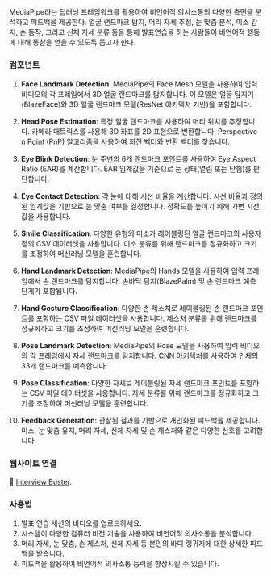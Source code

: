 MediaPipe라는 딥러닝 프레임워크를 활용하여 비언어적 의사소통의 다양한 측면을 분석하고 피드백을 제공한다.
얼굴 랜드마크 탐지, 머리 자세 추정, 눈 맞춤 분석, 미소 감지, 손 동작, 그리고 신체 자세 분류 등을 통해 발표연습을 하는 사람들이 비언어적 행동에 대해 통찰을 얻을 수 있도록 돕고자 한다.

### 컴포넌트
1. **Face Landmark Detection**:
MediaPipe의 Face Mesh 모델을 사용하여 입력 비디오의 각 프레임에서 3D 얼굴 랜드마크를 탐지합니다.
이 모델은 얼굴 탐지기(BlazeFace)와 3D 얼굴 랜드마크 모델(ResNet 아키텍처 기반)을 포함합니다.

2. **Head Pose Estimation**:
특정 얼굴 랜드마크를 사용하여 머리 위치를 추정합니다.
카메라 매트릭스를 사용해 3D 좌표를 2D 표현으로 변환합니다.
Perspective n Point (PnP) 알고리즘을 사용하여 회전 벡터와 변환 벡터를 찾습니다.

3. **Eye Blink Detection**:
눈 주변의 6개 랜드마크 포인트를 사용하여 Eye Aspect Ratio (EAR)를 계산합니다.
EAR 임계값을 기준으로 눈 상태(열림 또는 닫힘)를 판단합니다.

4. **Eye Contact Detection**:
각 눈에 대해 시선 비율을 계산합니다.
시선 비율과 정의된 임계값을 기반으로 눈 맞춤 여부를 결정합니다.
정확도를 높이기 위해 가변 시선 값을 사용합니다.

5. **Smile Classification**:
다양한 유형의 미소가 레이블링된 얼굴 랜드마크의 사용자 정의 CSV 데이터셋을 사용합니다.
미소 분류를 위해 랜드마크를 정규화하고 크기를 조정하여 머신러닝 모델을 훈련합니다.

6. **Hand Landmark Detection**:
MediaPipe의 Hands 모델을 사용하여 입력 프레임에서 손 랜드마크를 탐지합니다.
손바닥 탐지(BlazePalm) 및 손 랜드마크 예측 단계가 포함됩니다.

7. **Hand Gesture Classification**:
다양한 손 제스처로 레이블링된 손 랜드마크 포인트를 포함하는 CSV 파일 데이터셋을 사용합니다.
제스처 분류를 위해 랜드마크를 정규화하고 크기를 조정하여 머신러닝 모델을 훈련합니다.

8. **Pose Landmark Detection**:
MediaPipe의 Pose 모델을 사용하여 입력 비디오의 각 프레임에서 자세 랜드마크를 탐지합니다.
CNN 아키텍처를 사용하여 인체의 33개 랜드마크를 예측합니다.

9. **Pose Classification**:
다양한 자세로 레이블링된 자세 랜드마크 포인트를 포함하는 CSV 파일 데이터셋을 사용합니다.
자세 분류를 위해 랜드마크를 정규화하고 크기를 조정하여 머신러닝 모델을 훈련합니다.

10. **Feedback Generation**:
관찰된 결과를 기반으로 개인화된 피드백을 제공합니다.
미소, 눈 맞춤 유지, 머리 자세, 신체 자세 및 손 제스처와 같은 다양한 신호를 고려합니다.

### 웹사이트 연결
🚀 [Interview Buster](https://interviewbuster.streamlit.app/).

### 사용법
1. 발표 연습 세션의 비디오를 업로드하세요.
2. 시스템이 다양한 컴퓨터 비전 기술을 사용하여 비언어적 의사소통을 분석합니다.
3. 머리 자세, 눈 맞춤, 손 제스처, 신체 자세 등 본인의 바디 랭귀지에 대한 상세한 피드백을 받습니다.
4. 피드백을 활용하여 비언어적 의사소통 능력을 향상시킬 수 있습니다.
